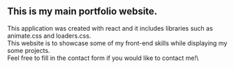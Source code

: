 ## This is my main portfolio website. ##
This application was created with react and it includes libraries such as animate.css and loaders.css.\
This website is to showcase some of my front-end skills while displaying my some projects.\
Feel free to fill in the contact form if you would like to contact me!\
